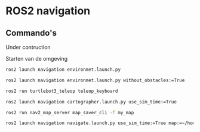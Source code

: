 # ROS2 navigation
## Commando's
Under contruction



Starten van de omgeving
```bash
ros2 launch navigation environmet.launch.py
```

```bash
ros2 launch navigation environmet.launch.py without_obstacles:=True
```

```bash
ros2 run turtlebot3_teleop teleop_keyboard
```

```bash
ros2 launch navigation cartographer.launch.py use_sim_time:=True
```

```bash
ros2 run nav2_map_server map_saver_cli -f my_map
```



```bash
ros2 launch navigation navigate.launch.py use_sim_time:=True map:=~/home/student~/ros2_industrial_ws/src/ROS2_industrial/3_navigation/navigation/maps/map_factory_v1.yaml
```

